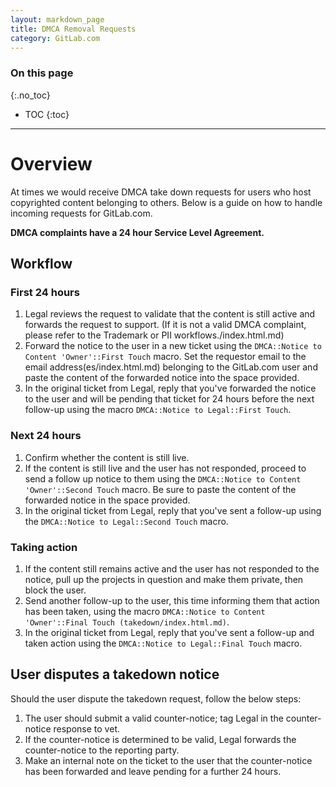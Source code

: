 ```yaml
---
layout: markdown_page
title: DMCA Removal Requests
category: GitLab.com
---
```


### On this page
{:.no_toc}

- TOC
{:toc}

----

# Overview
At times we would receive DMCA take down requests for users who host copyrighted content belonging to others. Below is a guide on how to handle incoming requests for GitLab.com. 

**DMCA complaints have a 24 hour Service Level Agreement.**

## Workflow

### First 24 hours

1. Legal reviews the request to validate that the content is still active and forwards the request to support. (If it is not a valid DMCA complaint, please refer to the Trademark or PII workflows./index.html.md)
1. Forward the notice to the user in a new ticket using the `DMCA::Notice to Content 'Owner'::First Touch` macro. Set the requestor email to the email address(es/index.html.md) belonging to the GitLab.com user and paste the content of the forwarded notice into the space provided.
1. In the original ticket from Legal, reply that you've forwarded the notice to the user and will be pending that ticket for 24 hours before the next follow-up using the macro `DMCA::Notice to Legal::First Touch`.

### Next 24 hours

1. Confirm whether the content is still live.
1. If the content is still live and the user has not responded, proceed to send a follow up notice to them using the `DMCA::Notice to Content 'Owner'::Second Touch` macro. Be sure to paste the content of the forwarded notice in the space provided.
1. In the original ticket from Legal, reply that you've sent a follow-up using the `DMCA::Notice to Legal::Second Touch` macro.

### Taking action

1. If the content still remains active and the user has not responded to the notice, pull up the projects in question and make them private, then block the user.
1. Send another follow-up to the user, this time informing them that action has been taken, using the macro `DMCA::Notice to Content 'Owner'::Final Touch (takedown/index.html.md)`.
1. In the original ticket from Legal, reply that you've sent a follow-up and taken action using the `DMCA::Notice to Legal::Final Touch` macro.

## User disputes a takedown notice

Should the user dispute the takedown request, follow the below steps:

1. The user should submit a valid counter-notice; tag Legal in the counter-notice response to vet.
1. If the counter-notice is determined to be valid, Legal forwards the counter-notice to the reporting party.
1. Make an internal note on the ticket to the user that the counter-notice has been forwarded and leave pending for a further 24 hours.